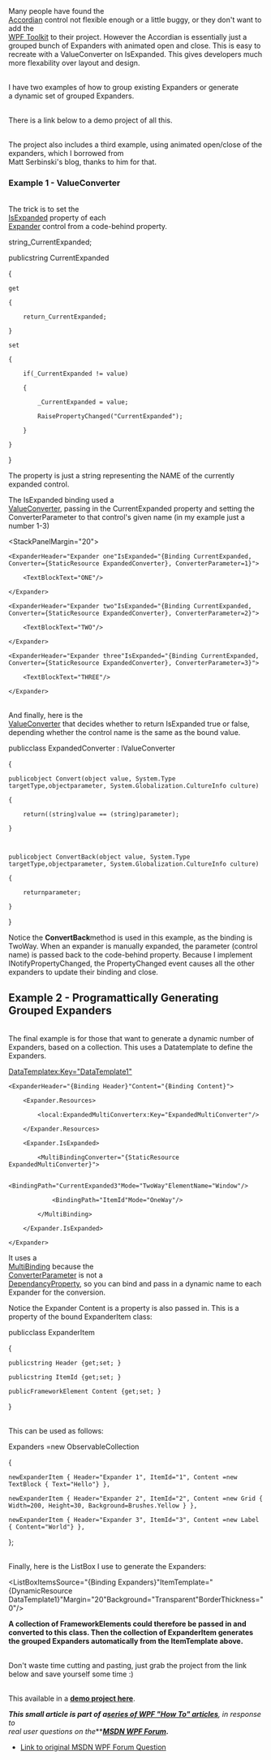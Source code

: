 
<br><br>Many people have found the [<br>Accordian](http://wpf.codeplex.com/releases/view/40535) control not flexible enough or a little buggy, or they don't want to add the<br>[WPF Toolkit](http://wpf.codeplex.com/) to their project. However the Accordian is essentially just a grouped bunch of Expanders with animated open and close. This is easy to recreate with a ValueConverter on IsExpanded. This gives developers much<br> more flexability over layout and design.  
  
<br>I have two examples of how to group existing Expanders or generate a dynamic set of grouped Expanders.<br>  
  
<br>There is a link below to a demo project of all this.   
  
<br>The project also includes a third example, using animated open/close of the expanders, which I borrowed from<br>Matt Serbinski's blog, thanks to him for that.  
  

### **Example 1 - ValueConverter**



<br>The trick is to set the [<br>IsExpanded](http://msdn.microsoft.com/en-us/library/system.windows.controls.expander.isexpanded.aspx) property of each [<br>Expander](http://msdn.microsoft.com/en-us/library/system.windows.controls.expander.aspx) control from a code-behind property.
  

string_CurrentExpanded;

publicstring CurrentExpanded

{

    get

    {

        return_CurrentExpanded;

    }

    set

    {

        if(_CurrentExpanded != value)

        {

            _CurrentExpanded = value;

            RaisePropertyChanged("CurrentExpanded");

        }

    }

}
  

The property is just a string representing the NAME of the currently expanded control.



The IsExpanded binding used a [<br>ValueConverter](http://msdn.microsoft.com/en-us/library/system.windows.data.ivalueconverter.aspx), passing in the CurrentExpanded property and setting the ConverterParameter to that control's given name (in my example just a number 1-3)
  

<StackPanelMargin="20">

    <ExpanderHeader="Expander one"IsExpanded="{Binding CurrentExpanded, Converter={StaticResource ExpandedConverter}, ConverterParameter=1}">

        <TextBlockText="ONE"/>

    </Expander>

    <ExpanderHeader="Expander two"IsExpanded="{Binding CurrentExpanded, Converter={StaticResource ExpandedConverter}, ConverterParameter=2}">

        <TextBlockText="TWO"/>

    </Expander>

    <ExpanderHeader="Expander three"IsExpanded="{Binding CurrentExpanded, Converter={StaticResource ExpandedConverter}, ConverterParameter=3}">

        <TextBlockText="THREE"/>

    </Expander>

</StackPanel>
  
<br>And finally, here is the [<br>ValueConverter](http://msdn.microsoft.com/en-us/library/system.windows.data.ivalueconverter.aspx) that decides whether to return IsExpanded true or false, depending whether the control name is the same as the bound value.  
  

publicclass ExpandedConverter : IValueConverter

{

    publicobject Convert(object value, System.Type targetType,objectparameter, System.Globalization.CultureInfo culture)

    {

        return((string)value == (string)parameter);

    }



    publicobject ConvertBack(object value, System.Type targetType,objectparameter, System.Globalization.CultureInfo culture)

    {

        returnparameter;

    }

}
  

Notice the **ConvertBack**method is used in this example, as the binding is TwoWay. When an expander is manually expanded, the parameter (control name) is passed back to the code-behind property. Because I implement<br> INotifyPropertyChanged, the PropertyChanged event causes all the other expanders to update their binding and close.





## **Example 2 - Programattically Generating Grouped Expanders**



<br>The final example is for those that want to generate a dynamic number of Expanders, based on a collection. This uses a Datatemplate to define the Expanders.



<DataTemplatex:Key="DataTemplate1">

    <ExpanderHeader="{Binding Header}"Content="{Binding Content}">

        <Expander.Resources>

            <local:ExpandedMultiConverterx:Key="ExpandedMultiConverter"/>

        </Expander.Resources>

        <Expander.IsExpanded>

            <MultiBindingConverter="{StaticResource ExpandedMultiConverter}">

                <BindingPath="CurrentExpanded3"Mode="TwoWay"ElementName="Window"/>

                <BindingPath="ItemId"Mode="OneWay"/>

            </MultiBinding>

        </Expander.IsExpanded>

    </Expander>

</DataTemplate>
  

It uses a [<br>MultiBinding](http://msdn.microsoft.com/en-us/library/system.windows.data.multibinding.aspx) because the [<br>ConverterParameter](http://msdn.microsoft.com/en-us/library/system.windows.data.binding.converterparameter.aspx) is not a [<br>DependancyProperty](http://msdn.microsoft.com/en-us/library/system.windows.dependencyproperty.aspx), so you can bind and pass in a dynamic name to each Expander for the conversion.





Notice the Expander Content is a property is also passed in. This is a property of the bound ExpanderItem class:
  

publicclass ExpanderItem

{

    publicstring Header {get;set; }

    publicstring ItemId {get;set; }

    publicFrameworkElement Content {get;set; }

}
  
<br>This can be used as follows:  
  

Expanders =new ObservableCollection<ExpanderItem>

{

    newExpanderItem { Header="Expander 1", ItemId="1", Content =new TextBlock { Text="Hello"} },

    newExpanderItem { Header="Expander 2", ItemId="2", Content =new Grid { Width=200, Height=30, Background=Brushes.Yellow } },

    newExpanderItem { Header="Expander 3", ItemId="3", Content =new Label { Content="World"} },

};
  
<br>Finally, here is the ListBox I use to generate the Expanders:  
  

<ListBoxItemsSource="{Binding Expanders}"ItemTemplate="{DynamicResource DataTemplate1}"Margin="20"Background="Transparent"BorderThickness="0"/>
  
  
**A collection of FrameworkElements could therefore be passed in and converted to this class. Then the collection of ExpanderItem generates the grouped Expanders automatically from the ItemTemplate above.**  
  
  
<br>Don't waste time cutting and pasting, just grab the project from the link below and save yourself some time :)  
  
  
  
<br>This available in a [**demo project here**](http://code.msdn.microsoft.com/Grouping-Expanders-just-b1bbba57).<br>  
  
***This small article is part of a**[**series of WPF "How To" articles**](http://social.technet.microsoft.com/wiki/contents/articles/12346.wpfhowto-a-collection-of-helpful-short-articles.aspx)**, in response to<br> real user questions on the***[***MSDN WPF Forum***](http://social.msdn.microsoft.com/Forums/en/wpf)***.***  
  

- [Link to original MSDN WPF Forum Question](http://social.msdn.microsoft.com/Forums/en/wpf/thread/d005a8b7-f04f-4711-84aa-71888f1b1995)
